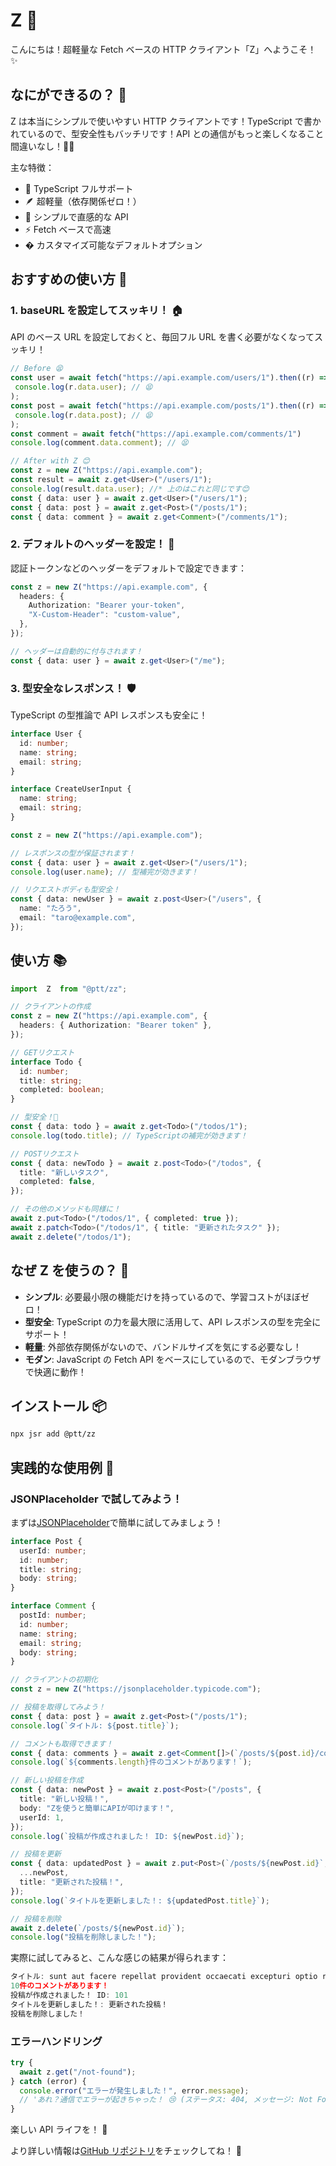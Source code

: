 # Z 🚀

こんにちは！超軽量な Fetch ベースの HTTP クライアント「Z」へようこそ！ ✨

## なにができるの？ 🤔

Z は本当にシンプルで使いやすい HTTP クライアントです！TypeScript で書かれているので、型安全性もバッチリです！API との通信がもっと楽しくなること間違いなし！📱✨

主な特徴：

- 💪 TypeScript フルサポート
- 🪶 超軽量（依存関係ゼロ！）
- 🎯 シンプルで直感的な API
- ⚡ Fetch ベースで高速
- � カスタマイズ可能なデフォルトオプション

## おすすめの使い方 🌈

### 1. baseURL を設定してスッキリ！ 🏠

API のベース URL を設定しておくと、毎回フル URL を書く必要がなくなってスッキリ！

```typescript
// Before 😫
const user = await fetch("https://api.example.com/users/1").then((r) =>
 console.log(r.data.user); // 😫
);
const post = await fetch("https://api.example.com/posts/1").then((r) =>
 console.log(r.data.post); // 😫
);
const comment = await fetch("https://api.example.com/comments/1")
console.log(comment.data.comment); // 😫

// After with Z 😊
const z = new Z("https://api.example.com");
const result = await z.get<User>("/users/1");
console.log(result.data.user); //* 上のはこれと同じです😊
const { data: user } = await z.get<User>("/users/1");
const { data: post } = await z.get<Post>("/posts/1");
const { data: comment } = await z.get<Comment>("/comments/1");
```

### 2. デフォルトのヘッダーを設定！ 🎩

認証トークンなどのヘッダーをデフォルトで設定できます：

```typescript
const z = new Z("https://api.example.com", {
  headers: {
    Authorization: "Bearer your-token",
    "X-Custom-Header": "custom-value",
  },
});

// ヘッダーは自動的に付与されます！
const { data: user } = await z.get<User>("/me");
```

### 3. 型安全なレスポンス！ 🛡️

TypeScript の型推論で API レスポンスも安全に！

```typescript
interface User {
  id: number;
  name: string;
  email: string;
}

interface CreateUserInput {
  name: string;
  email: string;
}

const z = new Z("https://api.example.com");

// レスポンスの型が保証されます！
const { data: user } = await z.get<User>("/users/1");
console.log(user.name); // 型補完が効きます！

// リクエストボディも型安全！
const { data: newUser } = await z.post<User>("/users", {
  name: "たろう",
  email: "taro@example.com",
});
```

## 使い方 📚

```typescript
import  Z  from "@ptt/zz";

// クライアントの作成
const z = new Z("https://api.example.com", {
  headers: { Authorization: "Bearer token" },
});

// GETリクエスト
interface Todo {
  id: number;
  title: string;
  completed: boolean;
}

// 型安全！🎉
const { data: todo } = await z.get<Todo>("/todos/1");
console.log(todo.title); // TypeScriptの補完が効きます！

// POSTリクエスト
const { data: newTodo } = await z.post<Todo>("/todos", {
  title: "新しいタスク",
  completed: false,
});

// その他のメソッドも同様に！
await z.put<Todo>("/todos/1", { completed: true });
await z.patch<Todo>("/todos/1", { title: "更新されたタスク" });
await z.delete("/todos/1");
```

## なぜ Z を使うの？ 🌟

- **シンプル**: 必要最小限の機能だけを持っているので、学習コストがほぼゼロ！
- **型安全**: TypeScript の力を最大限に活用して、API レスポンスの型を完全にサポート！
- **軽量**: 外部依存関係がないので、バンドルサイズを気にする必要なし！
- **モダン**: JavaScript の Fetch API をベースにしているので、モダンブラウザで快適に動作！

## インストール 📦

```bash
npx jsr add @ptt/zz
```

## 実践的な使用例 🚀

### JSONPlaceholder で試してみよう！

まずは[JSONPlaceholder](https://jsonplaceholder.typicode.com)で簡単に試してみましょう！

```typescript
interface Post {
  userId: number;
  id: number;
  title: string;
  body: string;
}

interface Comment {
  postId: number;
  id: number;
  name: string;
  email: string;
  body: string;
}

// クライアントの初期化
const z = new Z("https://jsonplaceholder.typicode.com");

// 投稿を取得してみよう！
const { data: post } = await z.get<Post>("/posts/1");
console.log(`タイトル: ${post.title}`);

// コメントも取得できます！
const { data: comments } = await z.get<Comment[]>(`/posts/${post.id}/comments`);
console.log(`${comments.length}件のコメントがあります！`);

// 新しい投稿を作成
const { data: newPost } = await z.post<Post>("/posts", {
  title: "新しい投稿！",
  body: "Zを使うと簡単にAPIが叩けます！",
  userId: 1,
});
console.log(`投稿が作成されました！ ID: ${newPost.id}`);

// 投稿を更新
const { data: updatedPost } = await z.put<Post>(`/posts/${newPost.id}`, {
  ...newPost,
  title: "更新された投稿！",
});
console.log(`タイトルを更新しました！: ${updatedPost.title}`);

// 投稿を削除
await z.delete(`/posts/${newPost.id}`);
console.log("投稿を削除しました！");
```

実際に試してみると、こんな感じの結果が得られます：

```typescript
タイトル: sunt aut facere repellat provident occaecati excepturi optio reprehenderit
10件のコメントがあります！
投稿が作成されました！ ID: 101
タイトルを更新しました！: 更新された投稿！
投稿を削除しました！
```

### エラーハンドリング

```typescript
try {
  await z.get("/not-found");
} catch (error) {
  console.error("エラーが発生しました！", error.message);
  // 'あれ？通信でエラーが起きちゃった！ 😢 (ステータス: 404, メッセージ: Not Found)'
}
```

楽しい API ライフを！ 🎈

より詳しい情報は[GitHub リポジトリ](https://github.com/linkalls/z)をチェックしてね！ 🌟
